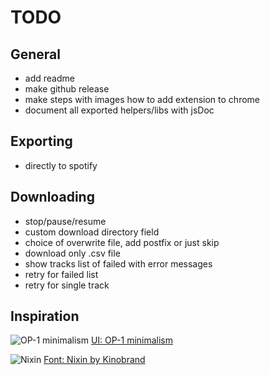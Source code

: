 # TODO

## General
- add readme
- make github release
- make steps with images how to add extension to chrome
- document all exported helpers/libs with jsDoc

## Exporting
- directly to spotify

## Downloading
- stop/pause/resume
- custom download directory field
- choice of overwrite file, add postfix or just skip
- download only .csv file
- show tracks list of failed with error messages
- retry for failed list
- retry for single track

## Inspiration
![OP-1 minimalism](https://i.imgur.com/J7wZwx6.png)
[UI: OP-1 minimalism](https://teenage.engineering/products/op-1/modules)

![Nixin](https://cdn.myfonts.net/s/aw/1440x720/442/0/226750.jpg)
[Font: Nixin by Kinobrand](https://www.myfonts.com/fonts/kinobrand/nixin/)
